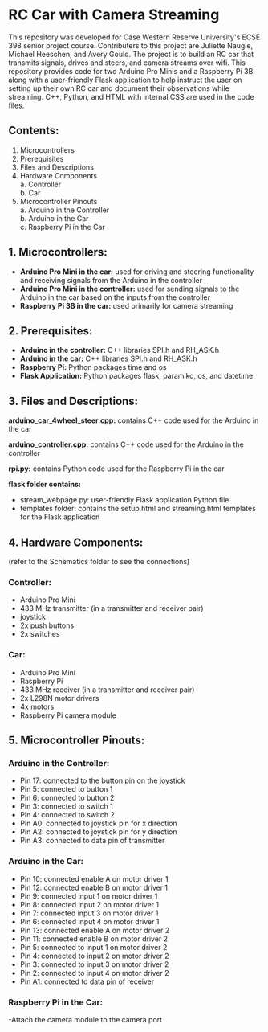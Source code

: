 # RC Car with Camera Streaming

This repository was developed for Case Western Reserve University's ECSE 398 senior project course. Contributers to this project are Juliette Naugle, Michael Heeschen, and Avery Gould. The project is to build an RC car that transmits signals, drives and steers, and camera streams over wifi. This repository provides code for two Arduino Pro Minis and a Raspberry Pi 3B along with a user-friendly Flask application to help instruct the user on setting up their own RC car and document their observations while streaming. C++, Python, and HTML with internal CSS are used in the code files.

## Contents:

1. Microcontrollers
2. Prerequisites
3. Files and Descriptions
4. Hardware Components\
  a. Controller\
  b. Car
5. Microcontroller Pinouts\
  a. Arduino in the Controller\
  b. Arduino in the Car\
  c. Raspberry Pi in the Car

## 1. Microcontrollers:

- **Arduino Pro Mini in the car:** used for driving and steering functionality and receiving signals from the Arduino in the controller
- **Arduino Pro Mini in the controller:** used for sending signals to the Arduino in the car based on the inputs from the controller
- **Raspberry Pi 3B in the car:** used primarily for camera streaming

## 2. Prerequisites:

- **Arduino in the controller:** C++ libraries SPI.h and RH_ASK.h
- **Arduino in the car:** C++ libraries SPI.h and RH_ASK.h
- **Raspberry Pi:** Python packages time and os
- **Flask Application:** Python packages flask, paramiko, os, and datetime

## 3. Files and Descriptions:

**arduino_car_4wheel_steer.cpp:** contains C++ code used for the Arduino in the car

**arduino_controller.cpp:** contains C++ code used for the Arduino in the controller

**rpi.py:** contains Python code used for the Raspberry Pi in the car

**flask folder contains:** 
- stream_webpage.py: user-friendly Flask application Python file
- templates folder: contains the setup.html and streaming.html templates for the Flask application

## 4. Hardware Components:
(refer to the Schematics folder to see the connections)

### Controller:
- Arduino Pro Mini
- 433 MHz transmitter (in a transmitter and receiver pair)
- joystick
- 2x push buttons
- 2x switches

### Car:
- Arduino Pro Mini
- Raspberry Pi
- 433 MHz receiver (in a transmitter and receiver pair)
- 2x L298N motor drivers
- 4x motors
- Raspberry Pi camera module

## 5. Microcontroller Pinouts:

### Arduino in the Controller:

- Pin 17: connected to the button pin on the joystick
- Pin 5: connected to button 1
- Pin 6: connected to button 2
- Pin 3: connected to switch 1
- Pin 4: connected to switch 2
- Pin A0: connected to joystick pin for x direction
- Pin A2: connected to joystick pin for y direction
- Pin A3: connected to data pin of transmitter

### Arduino in the Car:

- Pin 10: connected enable A on motor driver 1
- Pin 12: connected enable B on motor driver 1
- Pin 9: connected input 1 on motor driver 1
- Pin 8: connected input 2 on motor driver 1
- Pin 7: connected input 3 on motor driver 1
- Pin 6: connected input 4 on motor driver 1
- Pin 13: connected enable A on motor driver 2
- Pin 11: connected enable B on motor driver 2
- Pin 5: connected to input 1 on motor driver 2
- Pin 4: connected to input 2 on motor driver 2
- Pin 3: connected to input 3 on motor driver 2
- Pin 2: connected to input 4 on motor driver 2
- Pin A1: connected to data pin of receiver

### Raspberry Pi in the Car:
-Attach the camera module to the camera port
